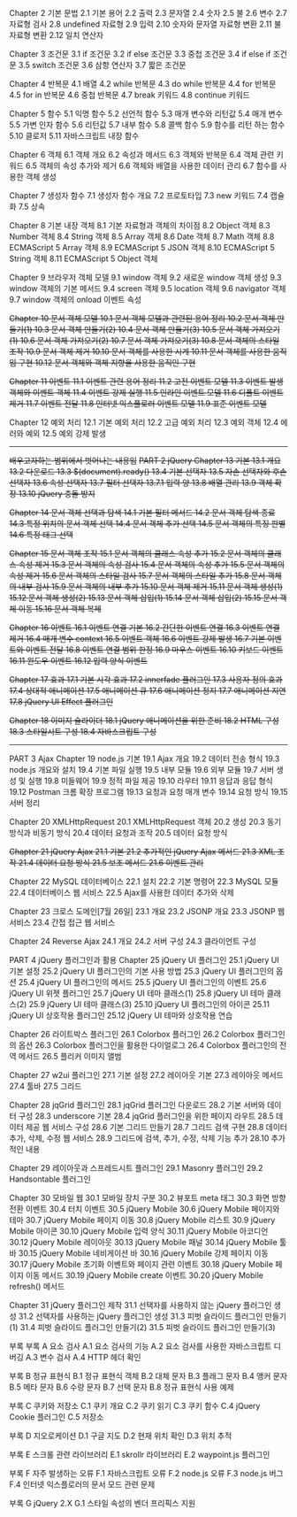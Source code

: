 
Chapter 2 기본 문법
2.1 기본 용어
2.2 출력
2.3 문자열
2.4 숫자
2.5 불
2.6 변수
2.7 자료형 검사
2.8 undefined 자료형
2.9 입력
2.10 숫자와 문자열 자료형 변환
2.11 불 자료형 변환
2.12 일치 연산자

Chapter 3 조건문
3.1 if 조건문
3.2 if else 조건문
3.3 중첩 조건문
3.4 if else if 조건문
3.5 switch 조건문
3.6 삼항 연산자
3.7 짧은 조건문

Chapter 4 반복문
4.1 배열
4.2 while 반복문
4.3 do while 반복문
4.4 for 반복문
4.5 for in 반복문
4.6 중첩 반복문
4.7 break 키워드
4.8 continue 키워드

Chapter 5 함수
5.1 익명 함수
5.2 선언적 함수
5.3 매개 변수와 리턴값
5.4 매개 변수
5.5 가변 인자 함수
5.6 리턴값
5.7 내부 함수
5.8 콜백 함수
5.9 함수를 리턴 하는 함수
5.10 클로저
5.11 자바스크립트 내장 함수

Chapter 6 객체
6.1 객체 개요
6.2 속성과 메서드
6.3 객체와 반복문
6.4 객체 관련 키워드
6.5 객체의 속성 추가와 제거
6.6 객체와 배열을 사용한 데이터 관리
6.7 함수를 사용한 객체 생성

Chapter 7 생성자 함수
7.1 생성자 함수 개요
7.2 프로토타입
7.3 new 키워드
7.4 캡슐화
7.5 상속

Chapter 8 기본 내장 객체
8.1 기본 자료형과 객체의 차이점
8.2 Object 객체
8.3 Number 객체
8.4 String 객체
8.5 Array 객체
8.6 Date 객체
8.7 Math 객체
8.8 ECMAScript 5 Array 객체
8.9 ECMAScript 5 JSON 객체
8.10 ECMAScript 5 String 객체
8.11 ECMAScript 5 Object 객체

Chapter 9 브라우저 객체 모델
9.1 window 객체
9.2 새로운 window 객체 생성
9.3 window 객체의 기본 메서드
9.4 screen 객체
9.5 location 객체
9.6 navigator 객체
9.7 window 객체의 onload 이벤트 속성

~~Chapter 10 문서 객체 모델
10.1 문서 객체 모델과 관련된 용어 정리
10.2 문서 객체 만들기(1)
10.3 문서 객체 만들기(2)
10.4 문서 객체 만들기(3)
10.5 문서 객체 가져오기(1)
10.6 문서 객체 가져오기(2)
10.7 문서 객체 가져오기(3)
10.8 문서 객체의 스타일 조작
10.9 문서 객체 제거
10.10 문서 객체를 사용한 시계
10.11 문서 객체를 사용한 움직임 구현
10.12 문서 객체와 객체 지향을 사용한 움직인 구현~~

~~Chapter 11 이벤트
11.1 이벤트 관련 용어 정리
11.2 고전 이벤트 모델
11.3 이벤트 발생 객체와 이벤트 객체
11.4 이벤트 강제 실행
11.5 인라인 이벤트 모델
11.6 디폴트 이벤트 제거
11.7 이벤트 전달
11.8 인터넷 익스플로러 이벤트 모델
11.9 표준 이벤트 모델~~

Chapter 12 예외 처리
12.1 기본 예외 처리
12.2 고급 예외 처리
12.3 예외 객체
12.4 에러와 예외
12.5 예외 강제 발생

--------------------------------------------
~~배우고자하는 범위에서 벗어나는 내용임~~
~~PART 2 jQuery
Chapter 13 기본
13.1 개요
13.2 다운로드
13.3 $(document).ready()
13.4 기본 선택자
13.5 자손 선택자와 후손 선택자
13.6 속성 선택자
13.7 필터 선택자
13.7.1 입력 양
13.8 배열 관리
13.9 객체 확장
13.10 jQuery 충돌 방지~~

~~Chapter 14 문서 객체 선택과 탐색
14.1 기본 필터 메서드
14.2 문서 객체 탐색 종료
14.3 특정 위치의 문서 객체 선택
14.4 문서 객체 추가 선택
14.5 문서 객체의 특징 판별
14.6 특정 태그 선택~~

~~Chapter 15 문서 객체 조작
15.1 문서 객체의 클래스 속성 추가
15.2 문서 객체의 클래스 속성 제거
15.3 문서 객체의 속성 검사
15.4 문서 객체의 속성 추가
15.5 문서 객체의 속성 제거
15.6 문서 객체의 스타일 검사
15.7 문서 객체의 스타일 추가
15.8 문서 객체의 내부 검사
15.9 문서 객체의 내부 추가
15.10 문서 객체 제거
15.11 문서 객체 생성(1)
15.12 문서 객체 생성(2)
15.13 문서 객체 삽입(1)
15.14 문서 객체 삽입(2)
15.15 문서 객체 이동
15.16 문서 객체 복제~~

~~Chapter 16 이벤트
16.1 이벤트 연결 기본
16.2 간단한 이벤트 연결
16.3 이벤트 연결 제거
16.4 매개 변수 context
16.5 이벤트 객체
16.6 이벤트 강제 발생
16.7 기본 이벤트와 이벤트 전달
16.8 이벤트 연결 범위 한정
16.9 마우스 이벤트
16.10 키보드 이벤트
16.11 윈도우 이벤트
16.12 입력 양식 이벤트~~

~~Chapter 17 효과
17.1 기본 시각 효과
17.2 innerfade 플러그인
17.3 사용자 정의 효과
17.4 상대적 애니메이션
17.5 애니메이션 큐
17.6 애니메이션 정지
17.7 애니메이션 지연
17.8 jQuery UI Effect 플러그인~~

~~Chapter 18 이미지 슬라이더
18.1 jQuery 애니메이션을 위한 준비
18.2 HTML 구성
18.3 스타일시트 구성
18.4 자바스크립트 구성~~

---------------------------------------------

PART 3 Ajax
Chapter 19 node.js 기본
19.1 Ajax 개요
19.2 데이터 전송 형식
19.3 node.js 개요와 설치
19.4 기본 파일 실행
19.5 내부 모듈
19.6 외부 모듈
19.7 서버 생성 및 실행
19.8 미들웨어
19.9 정적 파일 제공
19.10 라우터
19.11 응답과 응답 형식
19.12 Postman 크롬 확장 프로그램
19.13 요청과 요청 매개 변수
19.14 요청 방식
19.15 서버 정리

Chapter 20 XMLHttpRequest
20.1 XMLHttpRequest 객체
20.2 생성
20.3 동기 방식과 비동기 방식
20.4 데이터 요청과 조작
20.5 데이터 요청 방식

~~Chapter 21 jQuery Ajax
21.1 기본
21.2 추가적인 jQuery Ajax 메서드
21.3 XML 조작
21.4 데이터 요청 방식
21.5 보조 메서드
21.6 이벤트 관리~~

Chapter 22 MySQL 데이터베이스
22.1 설치
22.2 기본 명령어
22.3 MySQL 모듈
22.4 데이터베이스 웹 서비스
22.5 Ajax를 사용한 데이터 추가와 삭제

Chapter 23 크로스 도메인[7월 26일]
23.1 개요
23.2 JSONP 개요
23.3 JSONP 웹 서비스
23.4 간접 접근 웹 서비스

Chapter 24 Reverse Ajax
24.1 개요
24.2 서버 구성
24.3 클라이언트 구성


PART 4 jQuery 플러그인과 활용
Chapter 25 jQuery UI 플러그인
25.1 jQuery UI 기본 설정
25.2 jQuery UI 플러그인의 기본 사용 방법
25.3 jQuery UI 플러그인의 옵션
25.4 jQuery UI 플러그인의 메서드
25.5 jQuery UI 플러그인의 이벤트
25.6 jQuery UI 위젯 플러그인
25.7 jQuery UI 테마 클래스(1)
25.8 jQuery UI 테마 클래스(2)
25.9 jQuery UI 테마 클래스(3)
25.10 jQuery UI 플러그인의 아이콘
25.11 jQuery UI 상호작용 플러그인
25.12 jQuery UI 테마와 상호작용 연습

Chapter 26 라이트박스 플러그인
26.1 Colorbox 플러그인
26.2 Colorbox 플러그인의 옵션
26.3 Colorbox 플러그인을 활용한 다이얼로그
26.4 Colorbox 플러그인의 전역 메서드
26.5 플리커 이미지 앨범

Chapter 27 w2ui 플러그인
27.1 기본 설정
27.2 레이아웃 기본
27.3 레이아웃 메서드
27.4 툴바
27.5 그리드

Chapter 28 jqGrid 플러그인
28.1 jqGrid 플러그인 다운로드
28.2 기본 서버와 데이터 구성
28.3 underscore 기본
28.4 jqGrid 플러그인을 위한 페이지 라우트
28.5 데이터 제공 웹 서비스 구성
28.6 기본 그리드 만들기
28.7 그리드 검색 구현
28.8 데이터 추가, 삭제, 수정 웹 서비스
28.9 그리드에 검색, 추가, 수정, 삭제 기능 추가
28.10 추가적인 내용

Chapter 29 레이아웃과 스프레드시트 플러그인
29.1 Masonry 플러그인
29.2 Handsontable 플러그인

Chapter 30 모바일 웹
30.1 모바일 장치 구분
30.2 뷰포트 meta 태그
30.3 화면 방향 전환 이벤트
30.4 터치 이벤트
30.5 jQuery Mobile
30.6 jQuery Mobile 페이지와 테마
30.7 jQuery Mobile 페이지 이동
30.8 jQuery Mobile 리스트
30.9 jQuery Mobile 아이콘
30.10 jQuery Mobile 입력 양식
30.11 jQuery Mobile 아코디언
30.12 jQuery Mobile 레이아웃
30.13 jQuery Mobile 패널
30.14 jQuery Mobile 툴바
30.15 jQuery Mobile 네비게이션 바
30.16 jQuery Mobile 강제 페이지 이동
30.17 jQuery Mobile 초기화 이벤트와 페이지 관련 이벤트
30.18 jQuery Mobile 페이지 이동 메서드
30.19 jQuery Mobile create 이벤트
30.20 jQuery Mobile refresh() 메서드

Chapter 31 jQuery 플러그인 제작
31.1 선택자를 사용하지 않는 jQuery 플러그인 생성
31.2 선택자를 사용하는 jQuery 플러그인 생성
31.3 피벗 슬라이드 플러그인 만들기(1)
31.4 피벗 슬라이드 플러그인 만들기(2)
31.5 피벗 슬라이드 플러그인 만들기(3)

부록
부록 A 요소 검사
A.1 요소 검사의 기능
A.2 요소 검사를 사용한 자바스크립트 디버깅
A.3 변수 검사
A.4 HTTP 헤더 확인

부록 B 정규 표현식
B.1 정규 표현식 객체
B.2 대체 문자
B.3 플래그 문자
B.4 앵커 문자
B.5 메타 문자
B.6 수량 문자
B.7 선택 문자
B.8 정규 표현식 사용 예제

부록 C 쿠키와 저장소
C.1 쿠키 개요
C.2 쿠키 읽기
C.3 쿠키 함수
C.4 jQuery Cookie 플러그인
C.5 저장소

부록 D 지오로케이션
D.1 구글 지도
D.2 현재 위치 확인
D.3 위치 추적

부록 E 스크롤 관련 라이브러리
E.1 skrollr 라이브러리
E.2 waypoint.js 플러그인

부록 F 자주 발생하는 오류
F.1 자바스크립트 오류
F.2 node.js 오류
F.3 node.js 버그
F.4 인터넷 익스플로러의 문서 모드 관련 문제

부록 G jQuery 2.X
G.1 스타일 속성의 벤더 프리픽스 지원
